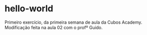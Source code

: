 # hello-world
Primeiro exercício, da primeira semana de aula da Cubos Academy.
Modificação feita na aula 02 com o profº Guido.